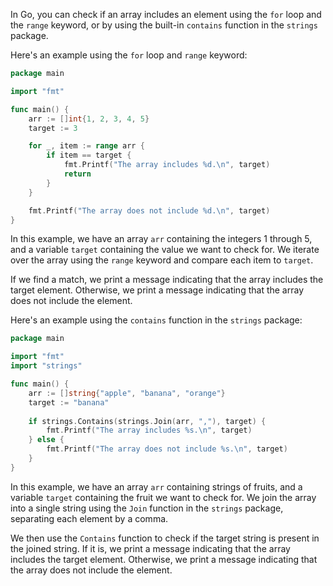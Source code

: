 In Go, you can check if an array includes an element using the `for` loop and the `range` keyword, or by using the built-in `contains` function in the `strings` package.

Here's an example using the `for` loop and `range` keyword:

```go
package main

import "fmt"

func main() {
    arr := []int{1, 2, 3, 4, 5}
    target := 3

    for _, item := range arr {
        if item == target {
            fmt.Printf("The array includes %d.\n", target)
            return
        }
    }

    fmt.Printf("The array does not include %d.\n", target)
}
```

In this example, we have an array `arr` containing the integers 1 through 5, and a variable `target` containing the value we want to check for. We iterate over the array using the `range` keyword and compare each item to `target`.

If we find a match, we print a message indicating that the array includes the target element. Otherwise, we print a message indicating that the array does not include the element.

Here's an example using the `contains` function in the `strings` package:

```go
package main

import "fmt"
import "strings"

func main() {
    arr := []string{"apple", "banana", "orange"}
    target := "banana"
    
    if strings.Contains(strings.Join(arr, ","), target) {
        fmt.Printf("The array includes %s.\n", target)
    } else {
        fmt.Printf("The array does not include %s.\n", target)
    }
}
```

In this example, we have an array `arr` containing strings of fruits, and a variable `target` containing the fruit we want to check for. We join the array into a single string using the `Join` function in the `strings` package, separating each element by a comma.

We then use the `Contains` function to check if the target string is present in the joined string. If it is, we print a message indicating that the array includes the target element. Otherwise, we print a message indicating that the array does not include the element.
